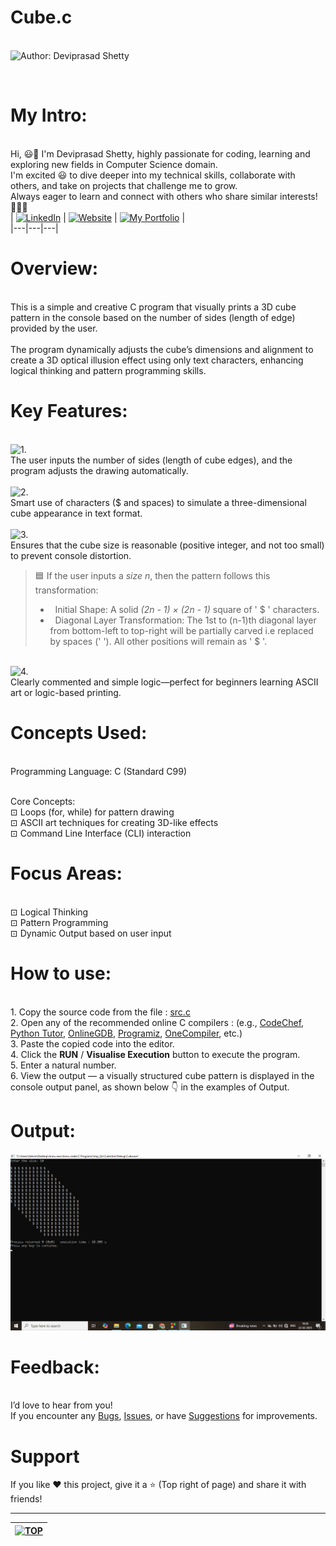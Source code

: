 # Cube.c

<br> ![Author: Deviprasad Shetty](https://img.shields.io/badge/Author-Deviprasad%20Shetty-000000?style=for-the-badge&labelColor=white)

<br> 

# My Intro:
<br> Hi, 😃👋 I'm Deviprasad Shetty, highly passionate for coding, learning and exploring new fields in Computer Science domain. 
<br> I'm excited 😃 to dive deeper into my technical skills, collaborate with others, and take on projects that challenge me to grow. 
<br> Always eager to learn and connect with others who share similar interests! 🤗🧑‍💻
<br> 
| [![LinkedIn](https://img.shields.io/badge/LinkedIn-%230077B5?style=for-the-badge&logo=LinkedIn&logoColor=white)](https://linkedin.com/in/deviprasad-shetty-4bba49313) | [![Website](https://img.shields.io/badge/Website-indigo?style=for-the-badge&logo=About.me&logoColor=white)](https://yourwebsite.com/) | [![My Portfolio](https://img.shields.io/badge/My_Portfolio-000?style=for-the-badge&logo=GitHub&logoColor=white)](https://github.com/DeviprasadShetty9833/My_Portfolio)  |                      
|---|---|---|


# Overview:

<br> This is a simple and creative C program that visually prints a 3D cube pattern in the console based on the number of sides (length of edge) provided by the user.
<br> 
<br> The program dynamically adjusts the cube’s dimensions and alignment to create a 3D optical illusion effect using only text characters, enhancing logical thinking and pattern programming skills.
<br> 

# Key Features:

<br> ![1.](https://img.shields.io/badge/1.-Dynamic%20Cube%20Size-00599C?style=for-the-badge&labelColor=white)
<br> The user inputs the number of sides (length of cube edges), and the program adjusts the drawing automatically.
<br> 
<br> ![2.](https://img.shields.io/badge/2.-3D%20Visual%20Effect-00599C?style=for-the-badge&labelColor=white)
<br> Smart use of characters ($ and spaces) to simulate a three-dimensional cube appearance in text format.
<br> 
<br> ![3.](https://img.shields.io/badge/3.-Input%20Validation-00599C?style=for-the-badge&labelColor=white)
<br> Ensures that the cube size is reasonable (positive integer, and not too small) to prevent console distortion.
<br> 

> 🟦⁠ If the user inputs a *size n*, then the pattern follows this transformation:
> - &nbsp; Initial Shape: A solid *(2n - 1) × (2n - 1)* square of ' $ ' characters.
> - &nbsp; Diagonal Layer Transformation: The 1st to (n-1)th diagonal layer from bottom-left to top-right will be partially carved i.e replaced by spaces (' '). All other positions will remain as ' $ '.

<br> ![4.](https://img.shields.io/badge/4.-Clear%20Structure-00599C?style=for-the-badge&labelColor=white)
<br> Clearly commented and simple logic—perfect for beginners learning ASCII art or logic-based printing.
<br> 

# Concepts Used:

<br> Programming Language: C (Standard C99)

<br> Core Concepts:
<br> ⊡⁠ Loops (for, while) for pattern drawing
<br> ⊡⁠ ASCII art techniques for creating 3D-like effects
<br> ⊡⁠ Command Line Interface (CLI) interaction
<br> 

# Focus Areas:

<br> ⊡⁠ Logical Thinking
<br> ⊡⁠ Pattern Programming
<br> ⊡⁠ Dynamic Output based on user input

# How to use:

<br> 1. Copy the source code from the file : [src.c](https://github.com/DeviprasadShetty9833/Cube.c/blob/main/src.c) 
<br> 2. Open any of the recommended online C compilers : (e.g., [CodeChef](https://www.codechef.com/c-online-compiler), [Python Tutor](https://pythontutor.com/c.html#mode=edit), [OnlineGDB](https://www.onlinegdb.com/online_c_compiler), [Programiz](https://www.programiz.com/c-programming/online-compiler/), [OneCompiler](https://onecompiler.com/c), etc.)
<br> 3. Paste the copied code into the editor.
<br> 4. Click the **RUN** / **Visualise Execution** button to execute the program.
<br> 5. Enter a natural number.
<br> 6. View the output — a visually structured cube pattern is displayed in the console output panel, as shown below 👇 in the examples of Output.
   

# Output:

![image alt](https://github.com/DeviprasadShetty9833/Cube.c/blob/e28bf9f0e76e3471546a3c87d8c7b3f85e90ec6b/Screenshot%20(107).png)

# Feedback:
<br> I’d love to hear from you!
<br> If you encounter any [Bugs](https://github.com/DeviprasadShetty9833/Cube.c/tree/main/Issue_Template), [Issues](https://github.com/DeviprasadShetty9833/Cube.c/issues), or have [Suggestions](https://github.com/DeviprasadShetty9833/Cube.c/blob/main/Issue_Template/Features_report.md) for improvements.

# Support
If you like ❤️ this project, give it a ⭐ (Top right of page) and share it with friends!

---

| [![TOP](https://img.shields.io/badge/_🔺_-Navigate_to_TOP_↑_-blue?style=for-the-badge&labelColor=white)](#Overview) |
|---|

